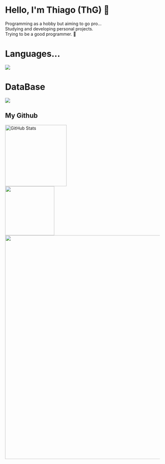 # Hello, I'm Thiago (ThG) 🧩
<div>	
	Programming as a hobby but aiming to go pro... </br>
	Studying and developing personal projects. </br>
	Trying to be a good programmer. 🧃
</div>

# Languages...
<div>
  <a href='https://skillicons.dev'>
    <img src='https://skillicons.dev/icons?i=python,js'/>
  </a>
</div>

# DataBase
<div>
  <a href='https://skillicons.dev'>
    <img src='https://skillicons.dev/icons?i=mysql'/>
  </a>
</div>

## My Github  
<div>
   <img 
      alt="GitHub Stats" 
      height="200" 
      src="https://github-readme-stats.vercel.app/api/top-langs/?username=ithiagodev&layout=compact&langs_count=16&theme=chartreuse-dark" 
  />
</div>

<div>
  <img
    style="min-width: 160px;"
    height="160"
    src="https://streak-stats.demolab.com/?user=ithiagodev&theme=chartreuse_dark&hide_border=true&date_format=M%20j%5B%2C%20Y%5D"
  />
</div>

<div>
  <img
    width="730"
    src="http://github-profile-summary-cards.vercel.app/api/cards/profile-details?username=ithiagodev&theme=chartreuse_dark"
  />
</div>
